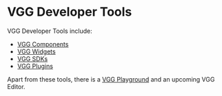 # VGG Developer Tools

VGG Developer Tools include:

- [VGG Components](../components/index.md)
- [VGG Widgets](../widgets/index.md)
- [VGG SDKs](../sdks/index.md)
- [VGG Plugins](../plugins/index.md)

Apart from these tools, there is a [VGG
Playground](https://verygoodgraphics.com/playground) and an upcoming VGG
Editor.
